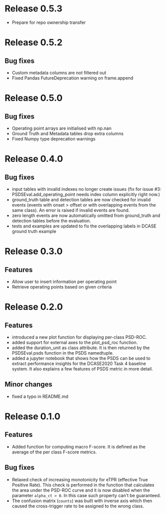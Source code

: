 # Release 0.5.3

- Prepare for repo ownership transfer

# Release 0.5.2

## Bug fixes
- Custom metadata columns are not filtered out
- Fixed Pandas FutureDeprecation warning on frame.append

# Release 0.5.0

## Bug fixes
- Operating point arrays are initialised with np.nan
- Ground Truth and Metadata tables drop extra columns
- Fixed Numpy type deprecation warnings

# Release 0.4.0

## Bug fixes
- input tables with invalid indexes no longer create issues 
  (fix for issue #3: PSDSEval.add_operating_point needs index column 
  explicitly right now.)
- ground_truth table and detection tables are now checked for invalid 
  events (events with onset > offset or with overlapping events from the 
  same class). An error is raised if invalid events are found.
- zero length events are now automatically omitted from ground_truth and 
  detection tables before the evaluation.
- tests and examples are updated to fix the overlapping labels in DCASE 
  ground truth example

# Release 0.3.0

## Features
- Allow user to insert information per operating point
- Retrieve operating points based on given criteria

# Release 0.2.0

## Features
- introduced a new plot function for displaying per-class PSD-ROC.
- added support for external axes to the plot_psd_roc function.
- added the duration_unit as class attribute. It is then returned by the 
  PSDSEval.psds function in the PSDS namedtuple.
- added a jupyter notebook that shows how the PSDS can be used to extract 
  performance insights for the DCASE2020 Task 4 baseline system. It also 
  explains a few features of PSDS metric in more detail.

## Minor changes
- fixed a typo in README.md

# Release 0.1.0

## Features
- Added function for computing macro F-score. It is defined as the average of the
per class F-score metrics.

## Bug fixes
- Relaxed check of increasing monotonicity for eTPR (effective True Positive Rate).
This check is performed in the function that calculates the area under the PSD-ROC
curve and it is now disabled when the parameter `alpha_ct > 0`. In this case such
property can't be guaranteed.
- The confusion matrix (`counts`) was built with inverse axis which then caused
the cross-trigger rate to be assigned to the wrong class.
